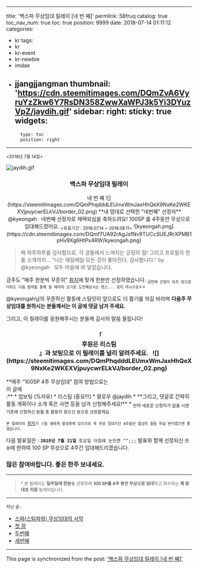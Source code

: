
---
title: '백스파 무상임대 릴레이 [네 번 째]'
permlink: 58fruq
catalog: true
toc_nav_num: true
toc: true
position: 9999
date: 2018-07-14 01:11:12
categories:
- kr
tags:
- kr
- kr-event
- kr-newbie
- imdae
- jjangjjangman
thumbnail: 'https://cdn.steemitimages.com/DQmZvA6VyruYzZkw6Y7RsDN358ZwwXaWPJ3k5Yi3DYuzVpZ/jaydih.gif'
sidebar:
    right:
        sticky: true
widgets:
    -
        type: toc
        position: right
---


<div class=text-right><sub><2018년 7월 14일>&nbsp;&nbsp;</sub></div>

![jaydih.gif](https://cdn.steemitimages.com/DQmZvA6VyruYzZkw6Y7RsDN358ZwwXaWPJ3k5Yi3DYuzVpZ/jaydih.gif)

<center>
<h3>백스파 무상임대 릴레이</h3>
네 번 째
![](https://steemitimages.com/DQmPhqdddLEUmxWmJaxHhQeX9NxKe2WKEXVjpuycwrELkVJ/border_02.png)
**내 맘대로 선택한 "네번째" 선정자**
@kyeongah
&nbsp;
네번째 선정자로 채택되심을 축하드려요!
100SP 를 4주동안 무상으로 임대해드렸어요.
<sub><유효기간 : 2018.07.14 ~ 2018.08.11></sub>
![kyeongah.png](https://cdn.steemitimages.com/DQmf7UA92rAgJsfNv9TUCcSUEJRrXPMB1pHv9Xg6HtPx4RW/kyeongah.png)
</center>

>매 하루하루를 감사함으로,
각 글들에서 느껴지는 긍정의 힘!
그리고 프로필의 한 줄 소개까지...
"나는 매일매일 모든 것이 좋아진다. 감사합니다." by @kyeongah
&nbsp;
모두 마음에 와 닿았습니다.


금주도 "매주 한분씩 꾸준히" [취지](https://steemit.com/kr/@jaydih/5gwcgt)에 맞게 한분만 선정하였습니다.
<sub>`금번에 선정이 되지 않으셨더라도 다음 참여를 통해 될 때까지 오기로 도전해보시는 센스... 잊지 마시구요ㅎㅎ`</sub>

@kyeongah님의 꾸준하신 활동에 스팀잇이 앞으로도 더 활기를 띄길 바라며 **다음주 무상임대를 원하시는 분들께서는 이 글에 댓글 남겨 주세요.**

그리고, 이 릴레이를 응원해주시는 분들께 감사의 말씀 올립니다!

<h3><center>「<div class="phishy">후원은 리스팀</div>」과 보팅으로 이 릴레이를 널리 알려주세요.
&nbsp;
![](https://steemitimages.com/DQmPhqdddLEUmxWmJaxHhQeX9NxKe2WKEXVjpuycwrELkVJ/border_02.png)
</center></h3>
**매주 “100SP 4주 무상임대” 참여 방법으로는 <div class="phishy">이 글에</div>:**
* 업보팅 (%자유)
* 리스팀 (중요!!!)
* 팔로우 @jaydih
* **그리고, 댓글로 간략히 활동 계획이나 소개 혹은 사연 등을 남겨 신청해주세요!**
* <sub>만약 새로운 신청자가 없을 시엔 기존에 신청하신 분들 중 활동이 잦으신 분으로 선정할께요</sub>

<sub>`본 릴레이의 `[취지](https://steemit.com/kr/@jaydih/5gwcgt)`가 스팀 생태계 활성화에 있으므로 꼭 무상 임대기간 4주동안 열심히 활동 하실 분이였으면 좋겠습니다.`</sub>

다음 발표일은 : **`2018년 7월 21일`**` 토요일 아침에 눈뜨면 ^^;;;`
발표와 함께 선정되신 `한 분`에 한하여 100 SP 무상으로 4주간 임대해드리겠습니다.

<h3>많은 참여바랍니다.  좋은 한주 보내세요.</h3>

---
><sub>* 본 릴레이는 **일주일에 한분**을 선정하여 **100 SP를 4주 동안 무상으로 임대**하고 회수하는 **제 맘대로 지원** 릴레이입니다.</sub>
---

<sub>지난 글 :</sub>
 
* [스파(스팀파워) 무상임대의 서막](https://steemit.com/kr/@jaydih/5gwcgt)
* [첫 장](https://steemit.com/kr/@jaydih/2vrb3d)
* [두번째](https://steemit.com/kr/@jaydih/qrajq)
* [세번째](https://steemit.com/kr/@jaydih/21hkb2)

- - -

This page is synchronized from the post: ['백스파 무상임대 릴레이 [네 번 째]'](https://steemit.com/@jaydih/58fruq)
